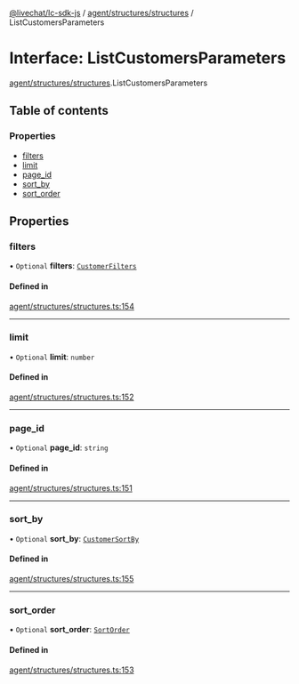 [@livechat/lc-sdk-js](../README.md) / [agent/structures/structures](../modules/agent_structures_structures.md) / ListCustomersParameters

# Interface: ListCustomersParameters

[agent/structures/structures](../modules/agent_structures_structures.md).ListCustomersParameters

## Table of contents

### Properties

- [filters](agent_structures_structures.ListCustomersParameters.md#filters)
- [limit](agent_structures_structures.ListCustomersParameters.md#limit)
- [page\_id](agent_structures_structures.ListCustomersParameters.md#page_id)
- [sort\_by](agent_structures_structures.ListCustomersParameters.md#sort_by)
- [sort\_order](agent_structures_structures.ListCustomersParameters.md#sort_order)

## Properties

### filters

• `Optional` **filters**: [`CustomerFilters`](agent_structures_structures.CustomerFilters.md)

#### Defined in

[agent/structures/structures.ts:154](https://github.com/livechat/lc-sdk-js/blob/8462be9/src/agent/structures/structures.ts#L154)

___

### limit

• `Optional` **limit**: `number`

#### Defined in

[agent/structures/structures.ts:152](https://github.com/livechat/lc-sdk-js/blob/8462be9/src/agent/structures/structures.ts#L152)

___

### page\_id

• `Optional` **page\_id**: `string`

#### Defined in

[agent/structures/structures.ts:151](https://github.com/livechat/lc-sdk-js/blob/8462be9/src/agent/structures/structures.ts#L151)

___

### sort\_by

• `Optional` **sort\_by**: [`CustomerSortBy`](../enums/agent_structures_structures.CustomerSortBy.md)

#### Defined in

[agent/structures/structures.ts:155](https://github.com/livechat/lc-sdk-js/blob/8462be9/src/agent/structures/structures.ts#L155)

___

### sort\_order

• `Optional` **sort\_order**: [`SortOrder`](../enums/agent_structures_structures.SortOrder.md)

#### Defined in

[agent/structures/structures.ts:153](https://github.com/livechat/lc-sdk-js/blob/8462be9/src/agent/structures/structures.ts#L153)

